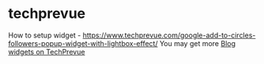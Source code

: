techprevue
==========
How to setup widget - https://www.techprevue.com/google-add-to-circles-followers-popup-widget-with-lightbox-effect/
You may get more <a href="https://www.techprevue.com" target="_blank">Blog widgets on TechPrevue</a>
